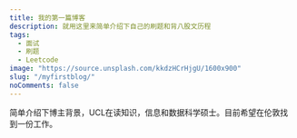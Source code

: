 ```yaml
---
title: 我的第一篇博客
description: 就用这里来简单介绍下自己的刷题和背八股文历程
tags:
  - 面试
  - 刷题
  - Leetcode
image: "https://source.unsplash.com/kkdzHCrHjgU/1600x900"
slug: "/myfirstblog/"
noComments: false
---
```


简单介绍下博主背景，UCL在读知识，信息和数据科学硕士。目前希望在伦敦找到一份工作。